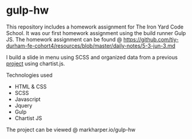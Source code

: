# gulp-hw

This repository includes a homework assignment for The Iron Yard Code School. It was our first homework assignment using the build runner Gulp JS. The homework assignment can be found @ <a href="https://github.com/tiy-durham-fe-cohort4/resources/blob/master/daily-notes/5-3-jun-3.md">https://github.com/tiy-durham-fe-cohort4/resources/blob/master/daily-notes/5-3-jun-3.md</a> 

I build a slide in menu using SCSS and organized data from a previous <a href="https://github.com/MarkHarper/titanic">project</a> using chartist.js.

Technologies used
<ul>
<li>HTML & CSS</li>
<li>SCSS</li>
<li>Javascript</li>
<li>Jquery</li>
<li>Gulp</li>
<li>Chartist JS</li>
</ul>

The project can be viewed @ <a hre="markharper.io/gulp-hw">markharper.io/gulp-hw</a>

